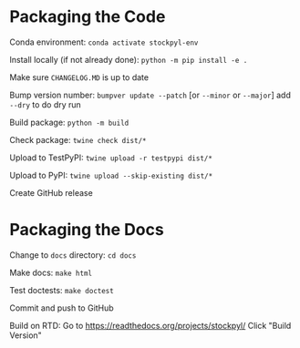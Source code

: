 Packaging the Code
==================

Conda environment:
``conda activate stockpyl-env``

Install locally (if not already done):
``python -m pip install -e .``

Make sure ``CHANGELOG.MD`` is up to date

Bump version number: 
``bumpver update --patch`` [or ``--minor`` or ``--major``]
add ``--dry`` to do dry run

Build package:
``python -m build``

Check package:
``twine check dist/*``

Upload to TestPyPI:
``twine upload -r testpypi dist/*``

Upload to PyPI:
``twine upload --skip-existing dist/*``

Create GitHub release


Packaging the Docs
==================

Change to ``docs`` directory:
``cd docs``

Make docs:
``make html``

Test doctests:
``make doctest``

Commit and push to GitHub

Build on RTD:
Go to https://readthedocs.org/projects/stockpyl/
Click "Build Version"

